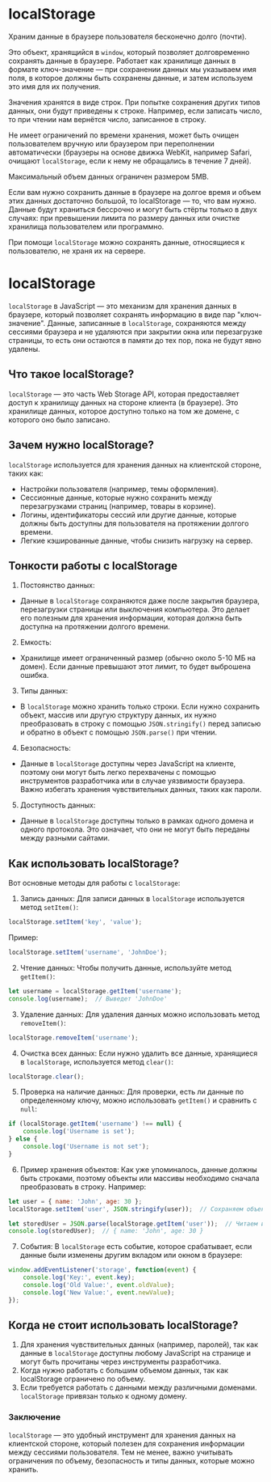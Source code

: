# localStorage
Храним данные в браузере пользователя бесконечно долго (почти). 

Это объект, хранящийся в `window`, который позволяет долговременно сохранять данные в браузере. Работает как хранилище данных в формате ключ-значение — при сохранении данных мы указываем имя поля, в которое должны быть сохранены данные, и затем используем это имя для их получения.

Значения хранятся в виде строк. При попытке сохранения других типов данных, они будут приведены к строке. Например, если записать число, то при чтении нам вернётся число, записанное в строку.

Не имеет ограничений по времени хранения, может быть очищен пользователем вручную или браузером при переполнении автоматически (браузеры на основе движка WebKit, например Safari, очищают `localStorage`, если к нему не обращались в течение 7 дней).

Максимальный объем данных ограничен размером 5MB.

Если вам нужно сохранить данные в браузере на долгое время и объем этих данных достаточно большой, то localStorage — то, что вам нужно. Данные будут храниться бессрочно и могут быть стёрты только в двух случаях: при превышении лимита по размеру данных или очистке хранилища пользователем или программно.

 При помощи `localStorage` можно сохранять данные, относящиеся к пользователю, не храня их на сервере.


# localStorage
`localStorage` в JavaScript — это механизм для хранения данных в браузере, который позволяет сохранять информацию в виде пар "ключ-значение". Данные, записанные в `localStorage`, сохраняются между сессиями браузера и не удаляются при закрытии окна или перезагрузке страницы, то есть они остаются в памяти до тех пор, пока не будут явно удалены.

## Что такое localStorage?
`localStorage` — это часть Web Storage API, которая предоставляет доступ к хранилищу данных на стороне клиента (в браузере). Это хранилище данных, которое доступно только на том же домене, с которого оно было записано.

## Зачем нужно localStorage?
`localStorage` используется для хранения данных на клиентской стороне, таких как:
- Настройки пользователя (например, темы оформления).
- Сессионные данные, которые нужно сохранить между перезагрузками страниц (например, товары в корзине).
- Логины, идентификаторы сессий или другие данные, которые должны быть доступны для пользователя на протяжении долгого времени.
- Легкие кэшированные данные, чтобы снизить нагрузку на сервер.

## Тонкости работы с localStorage
1. Постоянство данных:
  - Данные в `localStorage` сохраняются даже после закрытия браузера, перезагрузки страницы или выключения компьютера. Это делает его полезным для хранения информации, которая должна быть доступна на протяжении долгого времени.
2. Емкость:
  - Хранилище имеет ограниченный размер (обычно около 5-10 МБ на домен). Если данные превышают этот лимит, то будет выброшена ошибка.
3. Типы данных:
  - В `localStorage` можно хранить только строки. Если нужно сохранить объект, массив или другую структуру данных, их нужно преобразовать в строку с помощью `JSON.stringify()` перед записью и обратно в объект с помощью `JSON.parse()` при чтении.
4. Безопасность:
  - Данные в `localStorage` доступны через JavaScript на клиенте, поэтому они могут быть легко перехвачены с помощью инструментов разработчика или в случае уязвимости браузера. Важно избегать хранения чувствительных данных, таких как пароли.
5. Доступность данных:
  - Данные в `localStorage` доступны только в рамках одного домена и одного протокола. Это означает, что они не могут быть переданы между разными сайтами.

## Как использовать localStorage?
Вот основные методы для работы с `localStorage`:
1. Запись данных: Для записи данных в `localStorage` используется метод `setItem()`:
```js
localStorage.setItem('key', 'value');
```

Пример:
```js
localStorage.setItem('username', 'JohnDoe');
```

2. Чтение данных: Чтобы получить данные, используйте метод `getItem()`:
```js
let username = localStorage.getItem('username');
console.log(username);  // Выведет 'JohnDoe'
```

3. Удаление данных: Для удаления данных можно использовать метод `removeItem()`:
```js
localStorage.removeItem('username');
```

4. Очистка всех данных: Если нужно удалить все данные, хранящиеся в `localStorage`, используется метод `clear()`:
```js
localStorage.clear();
```

5. Проверка на наличие данных: Для проверки, есть ли данные по определенному ключу, можно использовать `getItem()` и сравнить с `null`:
```js
if (localStorage.getItem('username') !== null) {
    console.log('Username is set');
} else {
    console.log('Username is not set');
}
```

6. Пример хранения объектов: Как уже упоминалось, данные должны быть строками, поэтому объекты или массивы необходимо сначала преобразовать в строку. Например:
```js
let user = { name: 'John', age: 30 };
localStorage.setItem('user', JSON.stringify(user));  // Сохраняем объект как строку

let storedUser = JSON.parse(localStorage.getItem('user'));  // Читаем и восстанавливаем объект
console.log(storedUser);  // { name: 'John', age: 30 }
```

7. События: В `localStorage` есть событие, которое срабатывает, если данные были изменены другим вкладом или окном в браузере:
```js
window.addEventListener('storage', function(event) {
    console.log('Key:', event.key);
    console.log('Old Value:', event.oldValue);
    console.log('New Value:', event.newValue);
});
```

## Когда не стоит использовать localStorage?
1. Для хранения чувствительных данных (например, паролей), так как данные в `localStorage` доступны любому JavaScript на странице и могут быть прочитаны через инструменты разработчика.
2. Когда нужно работать с большим объемом данных, так как localStorage ограничено по объему.
3. Если требуется работать с данными между различными доменами. `localStorage` привязан только к одному домену.

### Заключение
`localStorage` — это удобный инструмент для хранения данных на клиентской стороне, который полезен для сохранения информации между сессиями пользователя. Тем не менее, важно учитывать ограничения по объему, безопасность и типы данных, которые можно хранить.
